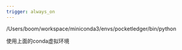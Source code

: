 ```yaml
---
trigger: always_on
---
```


/Users/boom/workspace/miniconda3/envs/pocketledger/bin/python

使用上面的conda虚拟环境